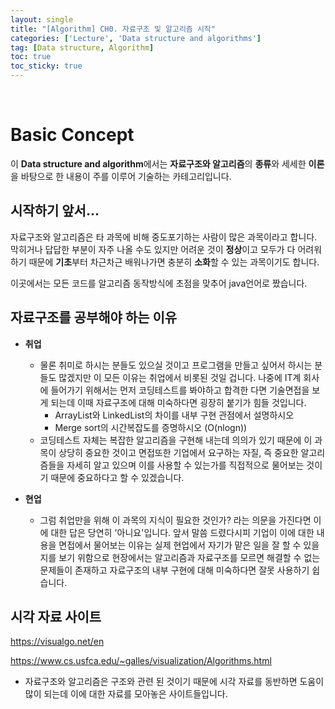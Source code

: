 ```yaml
---
layout: single
title: "[Algorithm] CH0. 자료구조 및 알고리즘 시작"
categories: ['Lecture', 'Data structure and algorithms']
tag: [Data structure, Algorithm]
toc: true
toc_sticky: true
---
```


<br>

# Basic Concept

이 **Data structure and algorithm**에서는 **자료구조와 알고리즘**의 **종류**와 세세한 **이론**을 바탕으로 한 내용이 주를 이루어 기술하는 카테고리입니다.

## 시작하기 앞서...

자료구조와 알고리즘은 타 과목에 비해 중도포기하는 사람이 많은 과목이라고 합니다. 막히거나 답답한 부분이 자주 나올 수도 있지만 어려운 것이 **정상**이고 모두가 다 어려워 하기 때문에 **기초**부터 차근차근 배워나가면 충분히 **소화**할 수 있는 과목이기도 합니다. 

이곳에서는 모든 코드를 알고리즘 동작방식에 초점을 맞추어 java언어로 짰습니다.



## 자료구조를 공부해야 하는 이유

- **취업**
  - 물론 취미로 하시는 분들도 있으실 것이고 프로그램을 만들고 싶어서 하시는 분들도 많겠지만 이 모든 이유는 취업에서 비롯된 것일 겁니다. 나중에 IT계 회사에 들어가기 위해서는 먼저 코딩테스트를 봐야하고 합격한 다면 기술면접을 보게 되는데 이때 자료구조에 대해 미숙하다면 굉장히 붙기가 힘들 것입니다. 
    - ArrayList와 LinkedList의 차이를 내부 구현 관점에서 설명하시오
    - Merge sort의 시간복잡도를 증명하시오 (O(nlogn))
  - 코딩테스트 자체는 복잡한 알고리즘을 구현해 내는데 의의가 있기 때문에 이 과목이 상당히 중요한 것이고 면접또한 기업에서 요구하는 자질, 즉 중요한 알고리즘들을 자세히 알고 있으며 이를 사용할 수 있는가를 직접적으로 물어보는 것이기 때문에 중요하다고 할 수 있겠습니다.



- **현업**
  - 그럼 취업만을 위해 이 과목의 지식이 필요한 것인가? 라는 의문을 가진다면 이에 대한 답은 당연히 '아니요'입니다. 앞서 말씀 드렸다시피 기업이 이에 대한 내용을 면접에서 물어보는 이유는 실제 현업에서 자기가 맡은 일을 잘 할 수 있을 지를 보기 위함으로 현장에서는 알고리즘과 자료구조를 모르면 해결할 수 없는 문제들이 존재하고 자료구조의 내부 구현에 대해 미숙하다면 잘못 사용하기 쉽습니다.



## 시각 자료 사이트

https://visualgo.net/en

https://www.cs.usfca.edu/~galles/visualization/Algorithms.html



- 자료구조와 알고리즘은 구조와 관련 된 것이기 때문에 시각 자료를 동반하면 도움이 많이 되는데 이에 대한 자료를 모아놓은 사이트들입니다.

















